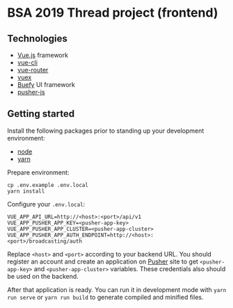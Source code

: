 # BSA 2019 Thread project (frontend)

## Technologies

* [Vue.js](https://vuejs.org/) framework
* [vue-cli](https://cli.vuejs.org/)
* [vue-router](https://router.vuejs.org/)
* [vuex](https://vuex.vuejs.org/)
* [Buefy](https://buefy.org/) UI framework
* [pusher-js](https://github.com/pusher/pusher-js)

## Getting started

Install the following packages prior to standing up your development environment:

- [node](https://nodejs.org/en/)
- [yarn](https://yarnpkg.com/en/docs/install)

Prepare environment:
```
cp .env.example .env.local
yarn install
```

Configure your `.env.local`:
```
VUE_APP_API_URL=http://<host>:<port>/api/v1
VUE_APP_PUSHER_APP_KEY=<pusher-app-key>
VUE_APP_PUSHER_APP_CLUSTER=<pusher-app-cluster>
VUE_APP_PUSHER_APP_AUTH_ENDPOINT=http://<host>:<port>/broadcasting/auth
```

Replace `<host>` and `<port>` according to your backend URL. You should register an account and create an application on [Pusher](https://pusher.com/) site to get `<pusher-app-key>` and `<pusher-app-cluster>` variables. These credentials also should be used on the backend.

After that application is ready. You can run it in development mode with `yarn run serve` or `yarn run build` to generate compiled and minified files.
